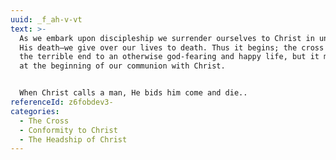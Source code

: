 ```yaml
---
uuid: _f_ah-v-vt
text: >-
  As we embark upon discipleship we surrender ourselves to Christ in union with
  His death—we give over our lives to death. Thus it begins; the cross is not
  the terrible end to an otherwise god-fearing and happy life, but it meets us
  at the beginning of our communion with Christ.


  When Christ calls a man, He bids him come and die..
referenceId: z6fobdev3-
categories:
  - The Cross
  - Conformity to Christ
  - The Headship of Christ
---
```

